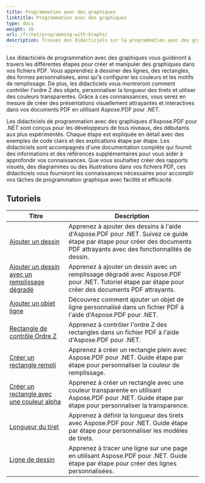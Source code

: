 ```yaml
---
title: Programmation avec des graphiques
linktitle: Programmation avec des graphiques
type: docs
weight: 16
url: /fr/net/programming-with-Graphs/
description: Trouvez des didacticiels sur la programmation avec des graphiques dans Aspose.PDF pour .NET. Découvrez comment créer et personnaliser des graphiques dans vos documents PDF.
---
```

Les didacticiels de programmation avec des graphiques vous guideront à travers les différentes étapes pour créer et manipuler des graphiques dans vos fichiers PDF. Vous apprendrez à dessiner des lignes, des rectangles, des formes personnalisées, ainsi qu'à configurer les couleurs et les motifs de remplissage. De plus, les didacticiels vous montreront comment contrôler l'ordre Z des objets, personnaliser la longueur des tirets et utiliser des couleurs transparentes. Grâce à ces connaissances, vous serez en mesure de créer des présentations visuellement attrayantes et interactives dans vos documents PDF en utilisant Aspose.PDF pour .NET.

Les didacticiels de programmation avec des graphiques d'Aspose.PDF pour .NET sont conçus pour les développeurs de tous niveaux, des débutants aux plus expérimentés. Chaque étape est expliquée en détail avec des exemples de code clairs et des explications étape par étape. Les didacticiels sont accompagnés d'une documentation complète qui fournit des informations et des références supplémentaires pour vous aider à approfondir vos connaissances. Que vous souhaitiez créer des rapports visuels, des diagrammes ou des illustrations dans vos fichiers PDF, ces didacticiels vous fourniront les connaissances nécessaires pour accomplir vos tâches de programmation graphique avec facilité et efficacité.

## Tutoriels
| Titre | Description |
| --- | --- | 
| [Ajouter un dessin](./add-drawing/) | Apprenez à ajouter des dessins à l'aide d'Aspose.PDF pour .NET. Suivez ce guide étape par étape pour créer des documents PDF attrayants avec des fonctionnalités de dessin. |  
| [Ajouter un dessin avec un remplissage dégradé](./add-drawing-with-gradient-fill/) | Apprenez à ajouter un dessin avec un remplissage dégradé avec Aspose.PDF pour .NET. Tutoriel étape par étape pour créer des documents PDF attrayants. |  
| [Ajouter un objet ligne](./add-line-object/) | Découvrez comment ajouter un objet de ligne personnalisé dans un fichier PDF à l'aide d'Aspose.PDF pour .NET. |  
| [Rectangle de contrôle Ordre Z](./control-rectangle-z-order/) | Apprenez à contrôler l'ordre Z des rectangles dans un fichier PDF à l'aide d'Aspose.PDF pour .NET.  |  
| [Créer un rectangle rempli](./create-filled-rectangle/) | Apprenez à créer un rectangle plein avec Aspose.PDF pour .NET. Guide étape par étape pour personnaliser la couleur de remplissage. |  
| [Créer un rectangle avec une couleur alpha](./create-rectangle-with-alpha-color/) | Apprenez à créer un rectangle avec une couleur transparente en utilisant Aspose.PDF pour .NET. Guide étape par étape pour personnaliser la transparence. |  
| [Longueur du tiret](./dash-length/) | Apprenez à définir la longueur des tirets avec Aspose.PDF pour .NET. Guide étape par étape pour personnaliser les modèles de tirets. |  
| [Ligne de dessin](./drawing-line/) | Apprenez à tracer une ligne sur une page en utilisant Aspose.PDF pour .NET. Guide étape par étape pour créer des lignes personnalisées. |  